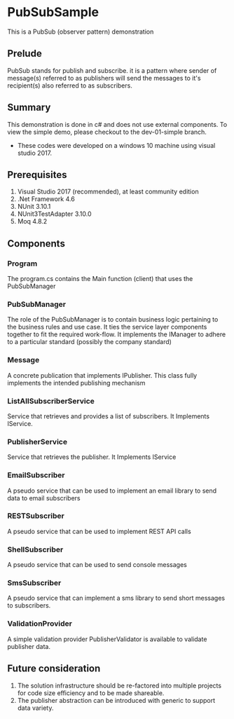 # PubSubSample

This is a PubSub (observer pattern) demonstration

## Prelude
PubSub stands for publish and subscribe. it is a pattern
where sender of message(s) referred to as publishers will send the messages
to it's recipient(s) also referred to as subscribers.

## Summary
This demonstration is done in c# and does not use external components.
To view the simple demo, please checkout to the dev-01-simple branch.

* These codes were developed on a windows 10 machine using visual studio 2017.


## Prerequisites
1. Visual Studio 2017 (recommended), at least community edition
1. .Net Framework 4.6
2. NUnit 3.10.1
3. NUnit3TestAdapter 3.10.0
4. Moq 4.8.2


## Components

### Program
The program.cs contains the Main function (client) that uses the PubSubManager

### PubSubManager
The role of the PubSubManager is to contain business logic pertaining to the business rules and use case. It ties the service layer components together to fit the required work-flow. It implements the IManager to adhere to a particular standard (possibly the company standard)

### Message
A concrete publication that implements IPublisher.
This class fully implements the intended publishing mechanism

### ListAllSubscriberService
Service that retrieves and provides a list of subscribers. It Implements IService.

### PublisherService
Service that retrieves the publisher. It Implements IService

### EmailSubscriber
A pseudo service that can be used to implement an email library
to send data to email subscribers

### RESTSubscriber
A pseudo service that can be used to implement REST API calls

### ShellSubscriber
A pseudo service that can be used to send console messages

### SmsSubscriber
A pseudo service that can implement a sms library to send short messages
to subscribers.

### ValidationProvider
A simple validation provider PublisherValidator is available
to validate publisher data.


## Future consideration
1. The solution infrastructure should be re-factored into multiple projects for code size efficiency and to be made shareable.
2. The publisher abstraction can be introduced with generic to support data variety.
